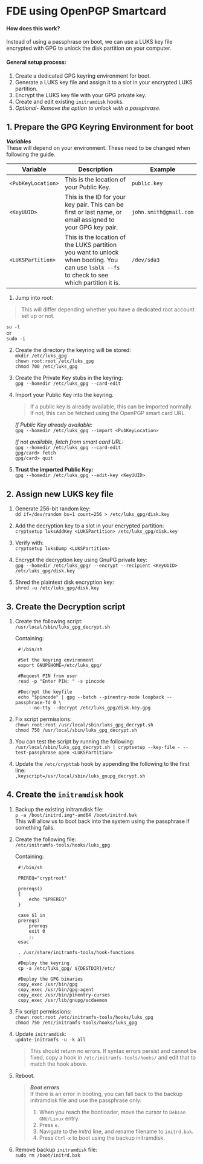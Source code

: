 # FDE using OpenPGP Smartcard

#### How does this work?  
Instead of using a passphrase on boot, we can use a LUKS key file encrypted with GPG to unlock the disk partition on your computer.

#### General setup process:  
1. Create a dedicated GPG keyring environment for boot.  
2. Generate a LUKS key file and assign it to a slot in your encrypted LUKS partition.  
3. Encrypt the LUKS key file with your GPG private key.  
4. Create and edit existing `initramdisk` hooks.  
5. *Optional- Remove the option to unlock with a passphrase.*


## 1. Prepare the GPG Keyring Environment for boot
***Variables***  
These will depend on your environment. These need to be changed when following the guide.

|Variable|Description|Example|
|--|--|--|
|`<PubKeyLocation>`|This is the location of your Public Key.|`public.key`|
|`<KeyUUID>`|This is the ID for your key pair. This can be first or last name, or email assigned to your GPG key pair.|`john.smith@gmail.com`|
|`<LUKSPartition>`|This is the location of the LUKS partition you want to unlock when booting. You can use `lsblk --fs` to check to see which partition it is.|`/dev/sda3`|

1. Jump into root:
  >This will differ depending whether you have a dedicated root account set up or not.

  `su -l`  
  or  
  `sudo -i`

2. Create the directory the keyring will be stored:  
	`mkdir /etc/luks_gpg`  
	`chown root:root /etc/luks_gpg`  
	`chmod 700 /etc/luks_gpg`

3. Create the Private Key stubs in the keyring:  
	`gpg --homedir /etc/luks_gpg --card-edit`

4. Import your Public Key into the keyring.  
	>If a public key is already available, this can be imported normally. If not, this can be fetched using the OpenPGP smart card URL.

	*If Public Key already available:*  
	`gpg --homedir /etc/luks_gpg --import <PubKeyLocation>`  

	*If not available, fetch from smart card URL:*  
	`gpg --homedir /etc/luks_gpg --card-edit`  
	`gpg/card> fetch`  
  `gpg/card> quit`

6. **Trust the imported Public Key:**  
	`gpg --homedir /etc/luks_gpg --edit-key <KeyUUID>`


## 2. Assign new LUKS key file  
1. Generate 256-bit random key:  
	`dd if=/dev/random bs=1 count=256 > /etc/luks_gpg/disk.key`

2. Add the decryption key to a slot in your encrypted partition:  
	`cryptsetup luksAddKey <LUKSPartition> /etc/luks_gpg/disk.key`

4.  Verify with:  
	`cryptsetup luksDump <LUKSPartition>`

5.  Encrypt the decryption key using GnuPG private key:  
	`gpg --homedir /etc/luks_gpg/ --encrypt --recipient <KeyUUID> /etc/luks_gpg/disk.key`

6.  Shred the plaintext disk encryption key:  
	`shred -u /etc/luks_gpg/disk.key`


## 3. Create the Decryption script  
1. Create the following script:  
	`/usr/local/sbin/luks_gpg_decrypt.sh`  

	Containing:

        #!/bin/sh

        #Set the keyring environment
        export GNUPGHOME=/etc/luks_gpg/

        #Request PIN from user
        read -p "Enter PIN: " -s pincode

        #Decrypt the keyfile
        echo "$pincode" | gpg --batch --pinentry-mode loopback --passphrase-fd 0 \
        	--no-tty --decrypt /etc/luks_gpg/disk.key.gpg

3.  Fix script permissions:  
	`chown root:root /usr/local/sbin/luks_gpg_decrypt.sh`  
	`chmod 750 /usr/local/sbin/luks_gpg_decrypt.sh`  

4. You can test the script by running the following:  
	`/usr/local/sbin/luks_gpg_decrypt.sh | cryptsetup --key-file - --test-passphrase open <LUKSPartition>`

5. Update the `/etc/crypttab` hook by appending the following to the first line:  
	   `,keyscript=/usr/local/sbin/luks_gnupg_decrypt.sh`


## 4. Create the `initramdisk` hook

1. Backup the existing initramdisk file:  
	 `p -a /boot/initrd.img*-amd64 /boot/initrd.bak`  
	 This will allow us to boot back into the system using the passphrase if something fails.

2. Create the following file:  
	`/etc/initramfs-tools/hooks/luks_gpg`  

	Containing:

		#!/bin/sh

		PREREQ="cryptroot"

		prereqs()
		{
			echo "$PREREQ"
		}

		case $1 in
		prereqs)
			prereqs
			exit 0
			;;
		esac

		. /usr/share/initramfs-tools/hook-functions

		#Deploy the keyring
		cp -a /etc/luks_gpg/ ${DESTDIR}/etc/

		#Deploy the GPG binaries
		copy_exec /usr/bin/gpg
		copy_exec /usr/bin/gpg-agent
		copy_exec /usr/bin/pinentry-curses
		copy_exec /usr/lib/gnupg/scdaemon

3.  Fix script permissions:  
	`chown root:root /etc/initramfs-tools/hooks/luks_gpg`  
	`chmod 750 /etc/initramfs-tools/hooks/luks_gpg`  

4. Update `initramdisk`:  
	`update-initramfs -u -k all`  
	>This should return no errors. If syntax errors persist and cannot be fixed, copy a hook in `/etc/initramfs-tools/hooks/` and edit that to match the hook above.

5. Reboot.
    > ***Boot errors***  
    > If there is an error in booting, you can fall back to the backup
    > initramdisk file and use the passphrase only:  
    > 1.  When you reach the bootloader, move the cursor to  `Debian GNU/Linux`  entry.
    > 2.  Press  `e`.
    > 3.  Navigate to the  _initrd_  line, and rename filename to  `initrd.bak`.
    > 4.  Press  `Ctrl-x`  to boot using the backup initramdisk.

5. Remove backup `initramdisk` file:  
    `sudo rm /boot/initrd.bak`  
